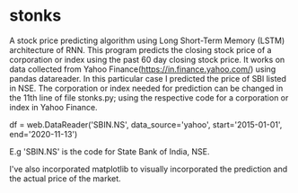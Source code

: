 # stonks
A stock price predicting algorithm using Long Short-Term Memory (LSTM) architecture of RNN.
This program predicts the closing stock price of a corporation or index using the past 60 day closing stock price.
It works on data collected from Yahoo Finance(https://in.finance.yahoo.com/) using pandas datareader. In this particular case I predicted the price of SBI listed in NSE. The corporation or index needed for prediction can be changed in the 11th line of file stonks.py; using the respective code for a corporation or index in Yahoo Finance.

df = web.DataReader('SBIN.NS', data_source='yahoo', start='2015-01-01', end='2020-11-13')

E.g 'SBIN.NS' is the code for State Bank of India, NSE.  

I've also incorporated matplotlib to visually incorporated the prediction and the actual price of the market.
